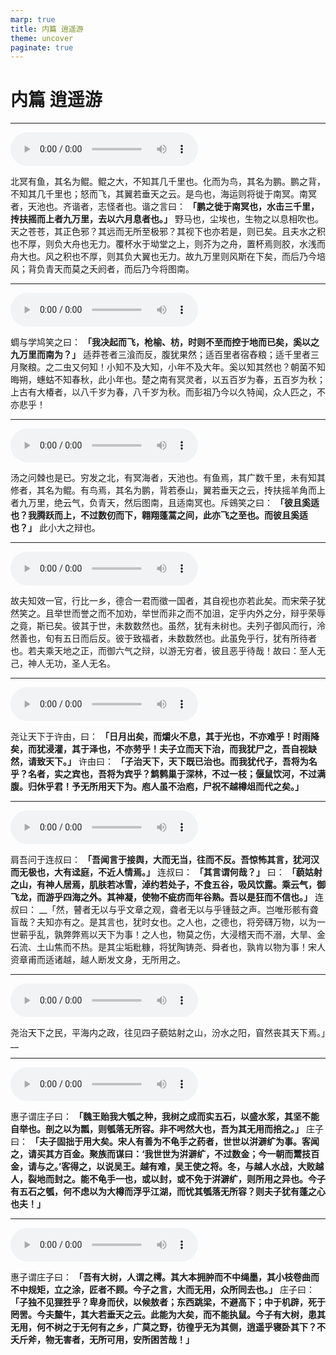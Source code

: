 ```yaml
---
marp: true
title: 内篇 逍遥游
theme: uncover
paginate: true
---
```


# 内篇 逍遥游

---

![](assets/audios/02/1.mp3)

北冥有鱼，其名为鲲。鲲之大，不知其几千里也。化而为鸟，其名为鹏。鹏之背，不知其几千里也；怒而飞，其翼若垂天之云。是鸟也，海运则将徙于南冥。南冥者，天池也。齐谐者，志怪者也。谐之言曰： __「鹏之徙于南冥也，水击三千里，抟扶摇而上者九万里，去以六月息者也。」__ 野马也，尘埃也，生物之以息相吹也。天之苍苍，其正色邪？其远而无所至极邪？其视下也亦若是，则已矣。且夫水之积也不厚，则负大舟也无力。覆杯水于坳堂之上，则芥为之舟，置杯焉则胶，水浅而舟大也。风之积也不厚，则其负大翼也无力。故九万里则风斯在下矣，而后乃今培风；背负青天而莫之夭阏者，而后乃今将图南。

---

![](assets/audios/02/2.mp3)

蜩与学鸠笑之曰： __「我决起而飞，枪榆、枋，时则不至而控于地而已矣，奚以之九万里而南为？」__ 适莽苍者三湌而反，腹犹果然；适百里者宿舂粮；适千里者三月聚粮。之二虫又何知！小知不及大知，小年不及大年。奚以知其然也？朝菌不知晦朔，蟪蛄不知春秋，此小年也。楚之南有冥灵者，以五百岁为春，五百岁为秋；上古有大椿者，以八千岁为春，八千岁为秋。而彭祖乃今以久特闻，众人匹之，不亦悲乎！

---

![](assets/audios/02/3.mp3)

汤之问棘也是已。穷发之北，有冥海者，天池也。有鱼焉，其广数千里，未有知其修者，其名为鲲。有鸟焉，其名为鹏，背若泰山，翼若垂天之云，抟扶摇羊角而上者九万里，绝云气，负青天，然后图南，且适南冥也。斥鴳笑之曰： __「彼且奚适也？我腾跃而上，不过数仞而下，翱翔蓬蒿之间，此亦飞之至也。而彼且奚适也？」__ 此小大之辩也。

---

![](assets/audios/02/4.mp3)

故夫知效一官，行比一乡，德合一君而徵一国者，其自视也亦若此矣。而宋荣子犹然笑之。且举世而誉之而不加劝，举世而非之而不加沮，定乎内外之分，辩乎荣辱之竟，斯已矣。彼其于世，未数数然也。虽然，犹有未树也。夫列子御风而行，泠然善也，旬有五日而后反。彼于致福者，未数数然也。此虽免乎行，犹有所待者也。若夫乘天地之正，而御六气之辩，以游无穷者，彼且恶乎待哉！故曰：至人无己，神人无功，圣人无名。

---

![](assets/audios/02/5.mp3)

尧让天下于许由，曰： __「日月出矣，而爝火不息，其于光也，不亦难乎！时雨降矣，而犹浸灌，其于泽也，不亦劳乎！夫子立而天下治，而我犹尸之，吾自视缺然，请致天下。」__ 许由曰： __「子治天下，天下既已治也。而我犹代子，吾将为名乎？名者，实之宾也，吾将为宾乎？鹪鹩巢于深林，不过一枝；偃鼠饮河，不过满腹。归休乎君！予无所用天下为。庖人虽不治庖，尸祝不越樽俎而代之矣。」__ 

---

![](assets/audios/02/6.mp3)

肩吾问于连叔曰： __「吾闻言于接舆，大而无当，往而不反。吾惊怖其言，犹河汉而无极也，大有迳庭，不近人情焉。」__ 连叔曰： __「其言谓何哉？」__ 曰： __「藐姑射之山，有神人居焉，肌肤若冰雪，淖约若处子，不食五谷，吸风饮露。乘云气，御飞龙，而游乎四海之外。其神凝，使物不疵疠而年谷熟。吾以是狂而不信也。」__ 连叔曰： __「然，瞽者无以与乎文章之观，聋者无以与乎锺鼓之声。岂唯形骸有聋盲哉？夫知亦有之。是其言也，犹时女也。之人也，之德也，将旁礴万物，以为一世蕲乎乱，孰弊弊焉以天下为事！之人也，物莫之伤，大浸稽天而不溺，大旱、金石流、土山焦而不热。是其尘垢粃糠，将犹陶铸尧、舜者也，孰肯以物为事！宋人资章甫而适诸越，越人断发文身，无所用之。

---

![](assets/audios/02/7.mp3)

尧治天下之民，平海内之政，往见四子藐姑射之山，汾水之阳，窅然丧其天下焉。」__ 

---

![](assets/audios/02/8.mp3)

惠子谓庄子曰： __「魏王贻我大瓠之种，我树之成而实五石，以盛水浆，其坚不能自举也。剖之以为瓢，则瓠落无所容。非不呺然大也，吾为其无用而掊之。」__ 庄子曰： __「夫子固拙于用大矣。宋人有善为不龟手之药者，世世以洴澼纩为事。客闻之，请买其方百金。聚族而谋曰：‘我世世为洴澼纩，不过数金；今一朝而鬻技百金，请与之。’客得之，以说吴王。越有难，吴王使之将。冬，与越人水战，大败越人，裂地而封之。能不龟手一也，或以封，或不免于洴澼纩，则所用之异也。今子有五石之瓠，何不虑以为大樽而浮乎江湖，而忧其瓠落无所容？则夫子犹有蓬之心也夫！」__ 

---

![](assets/audios/02/9.mp3)

惠子谓庄子曰： __「吾有大树，人谓之樗。其大本拥肿而不中绳墨，其小枝卷曲而不中规矩，立之涂，匠者不顾。今子之言，大而无用，众所同去也。」__ 庄子曰： __「子独不见狸狌乎？卑身而伏，以候敖者；东西跳梁，不避高下；中于机辟，死于罔罟。今夫斄牛，其大若垂天之云。此能为大矣，而不能执鼠。今子有大树，患其无用，何不树之于无何有之乡，广莫之野，彷徨乎无为其侧，逍遥乎寝卧其下？不夭斤斧，物无害者，无所可用，安所困苦哉！」__ 
